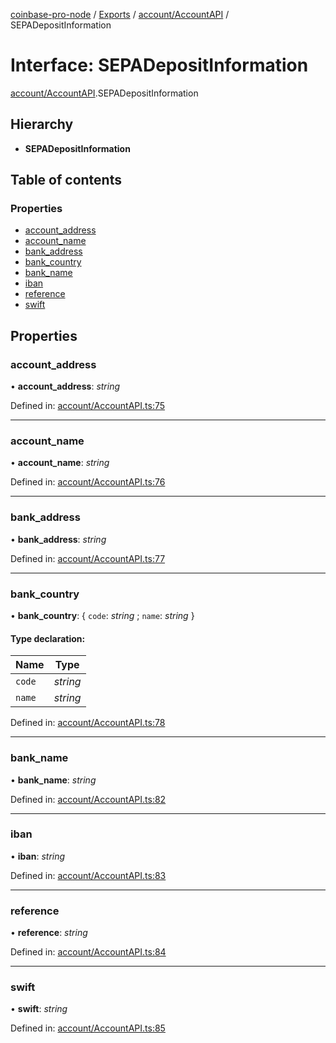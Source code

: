 [coinbase-pro-node](../../README.md) / [Exports](../../modules.md) / [account/AccountAPI](../../modules/account_accountapi.md) / SEPADepositInformation

# Interface: SEPADepositInformation

[account/AccountAPI](../../modules/account_accountapi.md).SEPADepositInformation

## Hierarchy

- **SEPADepositInformation**

## Table of contents

### Properties

- [account_address](accountapi.sepadepositinformation.md#account_address)
- [account_name](accountapi.sepadepositinformation.md#account_name)
- [bank_address](accountapi.sepadepositinformation.md#bank_address)
- [bank_country](accountapi.sepadepositinformation.md#bank_country)
- [bank_name](accountapi.sepadepositinformation.md#bank_name)
- [iban](accountapi.sepadepositinformation.md#iban)
- [reference](accountapi.sepadepositinformation.md#reference)
- [swift](accountapi.sepadepositinformation.md#swift)

## Properties

### account_address

• **account_address**: _string_

Defined in: [account/AccountAPI.ts:75](https://github.com/bennycode/coinbase-pro-node/blob/ac883aa/src/account/AccountAPI.ts#L75)

---

### account_name

• **account_name**: _string_

Defined in: [account/AccountAPI.ts:76](https://github.com/bennycode/coinbase-pro-node/blob/ac883aa/src/account/AccountAPI.ts#L76)

---

### bank_address

• **bank_address**: _string_

Defined in: [account/AccountAPI.ts:77](https://github.com/bennycode/coinbase-pro-node/blob/ac883aa/src/account/AccountAPI.ts#L77)

---

### bank_country

• **bank_country**: { `code`: _string_ ; `name`: _string_ }

#### Type declaration:

| Name   | Type     |
| ------ | -------- |
| `code` | _string_ |
| `name` | _string_ |

Defined in: [account/AccountAPI.ts:78](https://github.com/bennycode/coinbase-pro-node/blob/ac883aa/src/account/AccountAPI.ts#L78)

---

### bank_name

• **bank_name**: _string_

Defined in: [account/AccountAPI.ts:82](https://github.com/bennycode/coinbase-pro-node/blob/ac883aa/src/account/AccountAPI.ts#L82)

---

### iban

• **iban**: _string_

Defined in: [account/AccountAPI.ts:83](https://github.com/bennycode/coinbase-pro-node/blob/ac883aa/src/account/AccountAPI.ts#L83)

---

### reference

• **reference**: _string_

Defined in: [account/AccountAPI.ts:84](https://github.com/bennycode/coinbase-pro-node/blob/ac883aa/src/account/AccountAPI.ts#L84)

---

### swift

• **swift**: _string_

Defined in: [account/AccountAPI.ts:85](https://github.com/bennycode/coinbase-pro-node/blob/ac883aa/src/account/AccountAPI.ts#L85)
